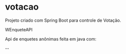 # votacao
Projeto criado com Spring Boot para controle de Votação.

WEnqueteAPI

Api de enquetes anônimas feita em java com:

--
